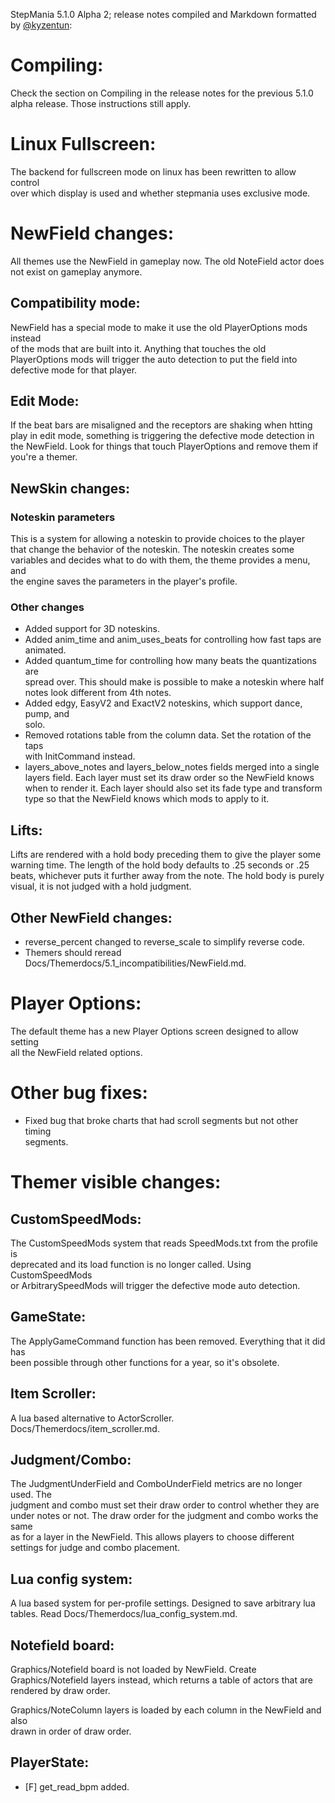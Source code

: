 StepMania 5.1.0 Alpha 2; release notes compiled and Markdown formatted by [@kyzentun](https://github.com/kyzentun):

Compiling:
==========

Check the section on Compiling in the release notes for the previous 5.1.0 alpha release. Those instructions still apply.

Linux Fullscreen:
=================

The backend for fullscreen mode on linux has been rewritten to allow control  
over which display is used and whether stepmania uses exclusive mode.

NewField changes:
=================

All themes use the NewField in gameplay now. The old NoteField actor does  
not exist on gameplay anymore.

Compatibility mode:
-------------------

NewField has a special mode to make it use the old PlayerOptions mods instead  
of the mods that are built into it. Anything that touches the old  
PlayerOptions mods will trigger the auto detection to put the field into  
defective mode for that player.

Edit Mode:
----------

If the beat bars are misaligned and the receptors are shaking when htting play in edit mode, something is triggering the defective mode detection in the NewField. Look for things that touch PlayerOptions and remove them if you're a themer.

NewSkin changes:
----------------

### Noteskin parameters

This is a system for allowing a noteskin to provide choices to the player  
that change the behavior of the noteskin. The noteskin creates some  
variables and decides what to do with them, the theme provides a menu, and  
the engine saves the parameters in the player's profile.

### Other changes

*   Added support for 3D noteskins.
*   Added anim\_time and anim\_uses\_beats for controlling how fast taps are  
    animated.
*   Added quantum\_time for controlling how many beats the quantizations are  
    spread over. This should make is possible to make a noteskin where half  
    notes look different from 4th notes.
*   Added edgy, EasyV2 and ExactV2 noteskins, which support dance, pump, and  
    solo.
*   Removed rotations table from the column data. Set the rotation of the taps  
    with InitCommand instead.
*   layers\_above\_notes and layers\_below\_notes fields merged into a single  
    layers field. Each layer must set its draw order so the NewField knows  
    when to render it. Each layer should also set its fade type and transform  
    type so that the NewField knows which mods to apply to it.

Lifts:
------

Lifts are rendered with a hold body preceding them to give the player some  
warning time. The length of the hold body defaults to .25 seconds or .25  
beats, whichever puts it further away from the note. The hold body is purely  
visual, it is not judged with a hold judgment.

Other NewField changes:
-----------------------

*   reverse\_percent changed to reverse\_scale to simplify reverse code.
*   Themers should reread Docs/Themerdocs/5.1\_incompatibilities/NewField.md.

Player Options:
===============

The default theme has a new Player Options screen designed to allow setting  
all the NewField related options.

Other bug fixes:
================

*   Fixed bug that broke charts that had scroll segments but not other timing  
    segments.

Themer visible changes:
=======================

CustomSpeedMods:
----------------

The CustomSpeedMods system that reads SpeedMods.txt from the profile is  
deprecated and its load function is no longer called. Using CustomSpeedMods  
or ArbitrarySpeedMods will trigger the defective mode auto detection.

GameState:
----------

The ApplyGameCommand function has been removed. Everything that it did has  
been possible through other functions for a year, so it's obsolete.

Item Scroller:
--------------

A lua based alternative to ActorScroller. Docs/Themerdocs/item\_scroller.md.

Judgment/Combo:
---------------

The JudgmentUnderField and ComboUnderField metrics are no longer used. The  
judgment and combo must set their draw order to control whether they are  
under notes or not. The draw order for the judgment and combo works the same  
as for a layer in the NewField. This allows players to choose different  
settings for judge and combo placement.

Lua config system:
------------------

A lua based system for per-profile settings. Designed to save arbitrary lua  
tables. Read Docs/Themerdocs/lua\_config\_system.md.

Notefield board:
----------------

Graphics/Notefield board is not loaded by NewField. Create  
Graphics/Notefield layers instead, which returns a table of actors that are  
rendered by draw order.

Graphics/NoteColumn layers is loaded by each column in the NewField and also  
drawn in order of draw order.

PlayerState:
------------

*   \[F\] get\_read\_bpm added.